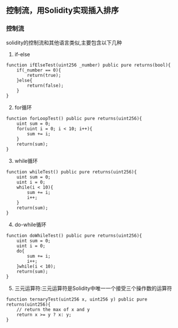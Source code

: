 ## 控制流，用Solidity实现插入排序

### 控制流
solidity的控制流和其他语言类似,主要包含以下几种
1. if-else
```solidity
function ifElseTest(uint256 _number) public pure returns(bool){
    if(_number == 0){
        return(true);
    }else{
        return(false);
    }
}
```
2. for循环
```solidity
function forLoopTest() public pure returns(uint256){
    uint sum = 0;
    for(uint i = 0; i < 10; i++){
        sum += i;
    }
    return(sum);
}
```
3. while循环
```solidity
function whileTest() public pure returns(uint256){
    uint sum = 0;
    uint i = 0;
    while(i < 10){
        sum += i;
        i++;
    }
    return(sum);
}
```
4. do-while循环
```solidity
function doWhileTest() public pure returns(uint256){
    uint sum = 0;
    uint i = 0;
    do{
        sum += i;
        i++;
    }while(i < 10);
    return(sum);
}
```
5. 三元运算符:三元运算符是Solidity中唯一一个接受三个操作数的运算符
```solidity
function ternaryTest(uint256 x, uint256 y) public pure returns(uint256){
    // return the max of x and y
    return x >= y ? x: y; 
}
```